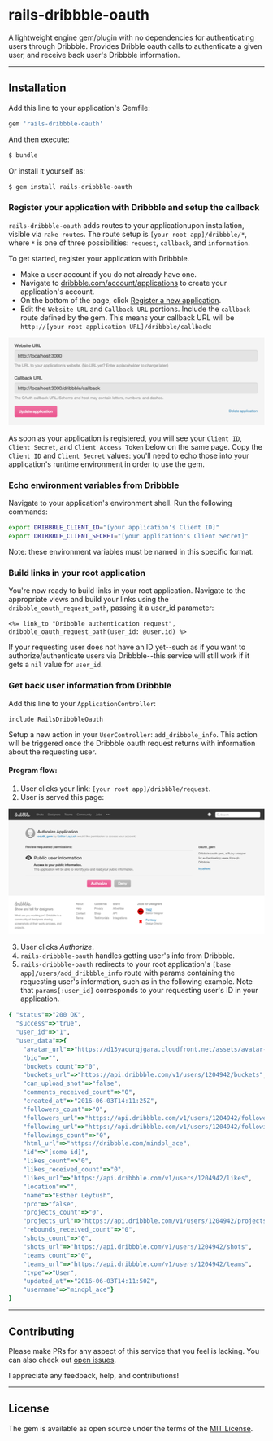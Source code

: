 # rails-dribbble-oauth
A lightweight engine gem/plugin with no dependencies for authenticating users through Dribbble. Provides Dribble oauth calls to authenticate a given user, and receive back user's Dribbble information.

<hr>

## Installation
Add this line to your application's Gemfile:

```ruby
gem 'rails-dribbble-oauth'
```

And then execute:
```bash
$ bundle
```

Or install it yourself as:
```bash
$ gem install rails-dribbble-oauth
```

### Register your application with Dribbble and setup the callback

`rails-dribbble-oauth` adds routes to your applicationupon installation, visible via `rake routes`. The route setup is `[your root app]/dribbble/*`, where `*` is one of three possibilities: `request`, `callback`, and `information`.

To get started, register your application with Dribbble.
* Make a user account if you do not already have one.
* Navigate to  [dribbble.com/account/applications](https://dribbble.com/account/applications) to create your application's account.
* On the bottom of the page, click [Register a new application](https://dribbble.com/account/applications/new).
* Edit the `Website URL` and `Callback URL` portions. Include the `callback` route defined by the gem. This means your callback URL will be `http://[your root application URL]/dribbble/callback`:

![callback screenshot](screenshots/callback_screenshot.png)

As soon as your application is registered, you will see your `Client ID`, `Client Secret`, and `Client Access Token` below on the same page. Copy the `Client ID` and `Client Secret` values: you'll need to echo those into your application's runtime environment in order to use the gem.

### Echo environment variables from Dribbble
Navigate to your application's environment shell. Run the following commands:

```bash
export DRIBBBLE_CLIENT_ID="[your application's Client ID]"
export DRIBBBLE_CLIENT_SECRET="[your application's Client Secret]"
```

Note: these environment variables must be named in this specific format.

### Build links in your root application
You're now ready to build links in your root application. Navigate to the appropriate views and build your links using the `dribbble_oauth_request_path`, passing it a user_id parameter:
```
<%= link_to "Dribbble authentication request", dribbble_oauth_request_path(user_id: @user.id) %>
```

If your requesting user does not have an ID yet--such as if you want to authorize/authenticate users via Dribbble--this service will still work if it gets a `nil` value for `user_id`. 

### Get back user information from Dribbble
Add this line to your `ApplicationController`:

```
include RailsDribbbleOauth
```

Setup a new action in your `UserController`: `add_dribbble_info`. This action will be triggered once the Dribbble oauth request returns with information about the requesting user.

#### Program flow:
1. User clicks your link: `[your root app]/dribbble/request`.
2. User is served this page:

![oauth request](screenshots/oauth_request.png)

3. User clicks *Authorize*.
4. `rails-dribbble-oauth` handles getting user's info from Dribbble.
4. `rails-dribbble-oauth` redirects to your root application's `[base app]/users/add_dribbble_info` route with params containing the requesting user's information, such as in the following example. Note that `params[:user_id]` corresponds to your requesting user's ID in your application.

```ruby
{ "status"=>"200 OK",
  "success"=>"true",
  "user_id"=>"1",
  "user_data"=>{
    "avatar_url"=>"https://d13yacurqjgara.cloudfront.net/assets/avatar-default-aa2eab7684294781f93bc99ad394a0eb3249c5768c21390163c9f55ea8ef83a4.gif",
    "bio"=>"",
    "buckets_count"=>"0",
    "buckets_url"=>"https://api.dribbble.com/v1/users/1204942/buckets",
    "can_upload_shot"=>"false",
    "comments_received_count"=>"0",
    "created_at"=>"2016-06-03T14:11:25Z",
    "followers_count"=>"0",
    "followers_url"=>"https://api.dribbble.com/v1/users/1204942/followers",
    "following_url"=>"https://api.dribbble.com/v1/users/1204942/following",
    "followings_count"=>"0",
    "html_url"=>"https://dribbble.com/mindpl_ace",
    "id"=>"[some id]",
    "likes_count"=>"0",
    "likes_received_count"=>"0",
    "likes_url"=>"https://api.dribbble.com/v1/users/1204942/likes",
    "location"=>"",
    "name"=>"Esther Leytush",
    "pro"=>"false",
    "projects_count"=>"0",
    "projects_url"=>"https://api.dribbble.com/v1/users/1204942/projects",
    "rebounds_received_count"=>"0",
    "shots_count"=>"0",
    "shots_url"=>"https://api.dribbble.com/v1/users/1204942/shots",
    "teams_count"=>"0",
    "teams_url"=>"https://api.dribbble.com/v1/users/1204942/teams",
    "type"=>"User",
    "updated_at"=>"2016-06-03T14:11:50Z",
    "username"=>"mindpl_ace"}
}
```

<hr>

## Contributing
Please make PRs for any aspect of this service that you feel is lacking. You can also check out [open issues](https://github.com/mindplace/rails-dribbble-oauth/issues).

I appreciate any feedback, help, and contributions!

<hr>

## License
The gem is available as open source under the terms of the [MIT License](http://opensource.org/licenses/MIT).
